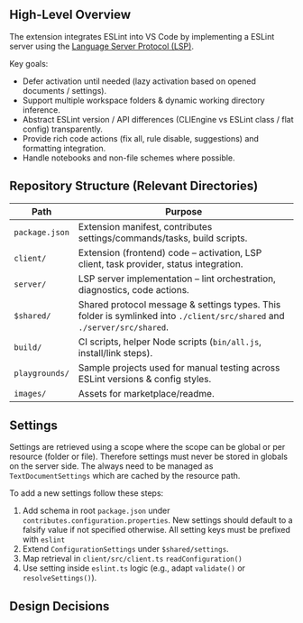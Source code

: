 ## High-Level Overview

The extension integrates ESLint into VS Code by implementing a ESLint server using the [Language Server Protocol (LSP)](https://microsoft.github.io/language-server-protocol/).

Key goals:
* Defer activation until needed (lazy activation based on opened documents / settings).
* Support multiple workspace folders & dynamic working directory inference.
* Abstract ESLint version / API differences (CLIEngine vs ESLint class / flat config) transparently.
* Provide rich code actions (fix all, rule disable, suggestions) and formatting integration.
* Handle notebooks and non-file schemes where possible.


## Repository Structure (Relevant Directories)

| Path | Purpose |
|------|---------|
| `package.json` | Extension manifest, contributes settings/commands/tasks, build scripts. |
| `client/` | Extension (frontend) code – activation, LSP client, task provider, status integration. |
| `server/` | LSP server implementation – lint orchestration, diagnostics, code actions. |
| `$shared/` | Shared protocol message & settings types. This folder is symlinked into `./client/src/shared` and `./server/src/shared`. |
| `build/` | CI scripts, helper Node scripts (`bin/all.js`, install/link steps). |
| `playgrounds/` | Sample projects used for manual testing across ESLint versions & config styles. |
| `images/` | Assets for marketplace/readme. |

## Settings

Settings are retrieved using a scope where the scope can be global or per resource (folder or file). Therefore settings must never be stored in globals on the server side. The always need to be managed as `TextDocumentSettings` which are cached by the resource path.

To add a new settings follow these steps:

1. Add schema in root `package.json` under `contributes.configuration.properties`. New settings should default to a falsify value if not specified otherwise. All setting keys must be prefixed with `eslint`
2. Extend `ConfigurationSettings` under `$shared/settings`.
3. Map retrieval in `client/src/client.ts` `readConfiguration()`
4. Use setting inside `eslint.ts` logic (e.g., adapt `validate()` or `resolveSettings()`).

## Design Decisions